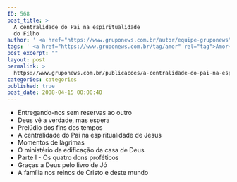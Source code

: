 ```yaml
---
ID: 568
post_title: >
  A centralidade do Pai na espiritualidade
  do Filho
author: ' <a href="https://www.gruponews.com.br/autor/equipe-gruponews" rel="tag">Equipe GrupoNews</a>'
tags: ' <a href="https://www.gruponews.com.br/tag/amor" rel="tag">Amor</a>, <a href="https://www.gruponews.com.br/tag/centralidade" rel="tag">centralidade</a>, <a href="https://www.gruponews.com.br/tag/deus" rel="tag">deus</a>, <a href="https://www.gruponews.com.br/tag/entrega" rel="tag">entrega</a>, <a href="https://www.gruponews.com.br/tag/fraternidade" rel="tag">fraternidade</a>, <a href="https://www.gruponews.com.br/tag/jo" rel="tag">jó</a>, <a href="https://www.gruponews.com.br/tag/jornal" rel="tag">Jornal GrupoNews</a>, <a href="https://www.gruponews.com.br/tag/pai" rel="tag">Pai</a>, <a href="https://www.gruponews.com.br/tag/paternidade" rel="tag">paternidade</a>'
post_excerpt: ""
layout: post
permalink: >
  https://www.gruponews.com.br/publicacoes/a-centralidade-do-pai-na-espiritualidade-do-filho
categories: categories
published: true
post_date: 2008-04-15 00:00:40
---
```

<ul>
	<li>Entregando-nos sem reservas ao outro</li>
	<li>Deus vê a verdade, mas espera</li>
	<li>Prelúdio dos fins dos tempos</li>
	<li>A centralidade do Pai na espiritualidade de Jesus</li>
	<li>Momentos de lágrimas</li>
	<li>O ministério da edificação da casa de Deus</li>
	<li>Parte I - Os quatro dons proféticos</li>
	<li>Graças a Deus pelo livro de Jó</li>
	<li>A família nos reinos de Cristo e deste mundo</li>
</ul>